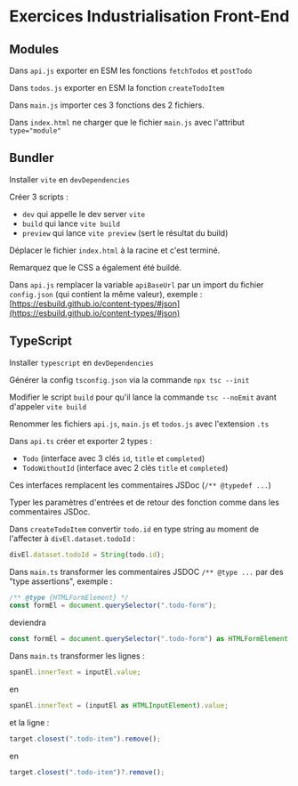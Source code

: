 # Exercices Industrialisation Front-End

## Modules

Dans `api.js` exporter en ESM les fonctions `fetchTodos` et `postTodo`

Dans `todos.js` exporter en ESM la fonction `createTodoItem`

Dans `main.js` importer ces 3 fonctions des 2 fichiers.

Dans `index.html` ne charger que le fichier `main.js` avec l'attribut `type="module"`

## Bundler

Installer `vite` en `devDependencies`

Créer 3 scripts :

- `dev` qui appelle le dev server `vite`
- `build` qui lance `vite build`
- `preview` qui lance `vite preview` (sert le résultat du build)

Déplacer le fichier `index.html` à la racine et c'est terminé.

Remarquez que le CSS a également été buildé.

Dans `api.js` remplacer la variable `apiBaseUrl` par un import du fichier `config.json` (qui contient la même valeur), exemple : [https://esbuild.github.io/content-types/#json](https://esbuild.github.io/content-types/#json)

## TypeScript

Installer `typescript` en `devDependencies`

Générer la config `tsconfig.json` via la commande `npx tsc --init`

Modifier le script `build` pour qu'il lance la commande `tsc --noEmit` avant d'appeler `vite build`

Renommer les fichiers `api.js`, `main.js` et `todos.js` avec l'extension `.ts`

Dans `api.ts` créer et exporter 2 types :

- `Todo` (interface avec 3 clés `id`, `title` et `completed`)
- `TodoWithoutId` (interface avec 2 clés `title` et `completed`)

Ces interfaces remplacent les commentaires JSDoc (`/** @typedef ...`)

Typer les paramètres d'entrées et de retour des fonction comme dans les commentaires JSDoc.

Dans `createTodoItem` convertir `todo.id` en type string au moment de l'affecter à `divEl.dataset.todoId` :

```ts
divEl.dataset.todoId = String(todo.id);
```

Dans `main.ts` transformer les commentaires JSDOC `/** @type ...` par des "type assertions", exemple :

```js
/** @type {HTMLFormElement} */
const formEl = document.querySelector(".todo-form");
```

deviendra 

```ts
const formEl = document.querySelector(".todo-form") as HTMLFormElement;
```

Dans `main.ts` transformer les lignes :

```js
spanEl.innerText = inputEl.value;
```

en 

```ts
spanEl.innerText = (inputEl as HTMLInputElement).value;
```

et la ligne :

```js
target.closest(".todo-item").remove();
```

en

```ts
target.closest(".todo-item")?.remove();
```
